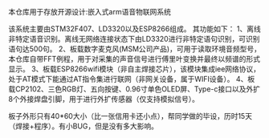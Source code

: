 本仓库用于存放开源设计:嵌入式arm语音物联网系统

该系统主要由STM32F407、LD3320以及ESP8266组成。
其功能如下：
	1、离线非特定语音识别。离线无网络连接状态下由LD3320进行非特定语句识别，可识别语句达500句。
	2、板载数字麦克风(MSM公司产品)，可用于读取环境音频型号，本仓库自带FFT例程，用于对采集的声音信号进行傅里叶变换并最终以频谱的形式显示。
	3、板载ESP8266wifi模块（非自主焊接芯片），该模块集成iee网络协议，处于AT模式下能通过AT指令集进行联网（非网关设备，属于WIFI设备）。
	4、板载CP2102、三色RGB灯、五向按键、0.96寸单色OLED屏、Type-c接口以及外扩8个外接焊盘引脚，用于进行外扩传感器（仅支持模拟信号）。
	
板子外形只有40*60大小（比一张信用卡还小点），帮同学做的毕设，历时15天（焊接+程序）。有小BUG，但是没有多大影响。